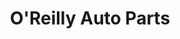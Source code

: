 ---
title: "O'Reilly Auto Parts"
url: /bend/oreilly-auto-parts-southeast-3rd-street/
shop: car parts
---